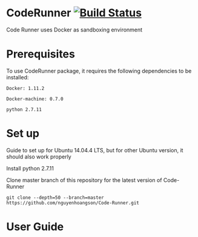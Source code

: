 # CodeRunner [![Build Status](https://travis-ci.org/nguyenhoangson/Code-Runner.svg?branch=master)](https://travis-ci.org/nguyenhoangson/Code-Runner)


Code Runner uses Docker as sandboxing environment

# Prerequisites
To use CodeRunner package, it requires the following dependencies to be installed: 

```console
Docker: 1.11.2 
```

```console
Docker-machine: 0.7.0
```

```console
python 2.7.11
```

# Set up 
Guide to set up for Ubuntu 14.04.4 LTS, but for other Ubuntu version, it should also work properly

Install python 2.7.11

Clone master branch of this repository for the latest version of Code-Runner

```console
git clone --depth=50 --branch=master https://github.com/nguyenhoangson/Code-Runner.git 
```
# User Guide 


